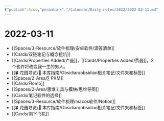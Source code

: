 ```yaml
---
{"publish":true,"permalink":"/Calendar/Daily notes/2022/2022-03-11.md","title":"2022-03-11","created":"2022-07-18","modified":"2023-03-14","published":"2025-07-09T19:55:32.149+08:00","cssclasses":""}
---
```



# 2022-03-11

- [[Spaces/3-Resource/软件梳理/安卓软件/滴答清单]]
- [[Cards/双链笔记与概念挖坑]]
- [[Cards/Properties Added/卢曼]]，[[Cards/Properties Added/费曼]]，2 个也许将改变我一生的男人。
- [[🍀 花园导览/🧰 本库指南/Obsidian/obsidian相关笔记/文件夹和标签]]
- [[Spaces/2-Area/∑ PKM]]
- [[Cards/Flomo]]
- [[Spaces/2-Area/思维工具与模块/思维导图]]
- [[Cards/笔记软件的选择]]
- [[Spaces/3-Resource/软件梳理/macos软件/Notion]]
- [[🍀 花园导览/🧰 本库指南/Obsidian/obsidian相关笔记/文件夹和标签]]
- [[Cards/刚下飞机]]